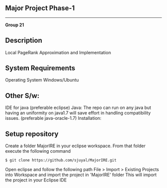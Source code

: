 Major Project Phase-1
--------------------
--------------------
**Group 21**

Description
-------------------
Local PageRank Approximation and Implementation
 
System Requirements
-------------------

Operating System
Windows/Ubuntu 

Other S/w:
------------------
IDE for java (preferable eclipse)
Java: The repo can run on any java but having an uniformity on java1.7 will save effort in handling compatibility issues. (preferable java-oracle-1.7)
Installation:

Setup repository
------------------
Create a folder MajorIRE in your eclipse workspace. From that folder execute the following command

    $ git clone https://github.com/sjuyal/MajorIRE.git

Open eclipse and follow the following path 
File > Import > Existing Projects into Workspace and import the project in 'MajorIRE' folder
This will import the project in your Eclipse IDE

